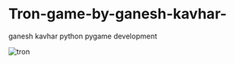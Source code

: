 # Tron-game-by-ganesh-kavhar-
ganesh kavhar python pygame development



![tron](https://user-images.githubusercontent.com/20369800/51985496-01914b80-24c4-11e9-9acc-2376a123b54a.gif)
